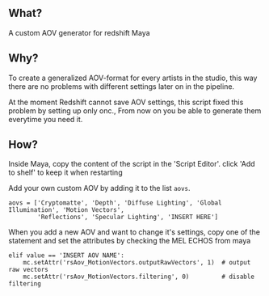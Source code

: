 ## What?
A custom AOV generator for redshift Maya

## Why?
To create a generalized AOV-format for every artists in the studio, this way there are no problems with different settings later on in the pipeline.

At the moment Redshift cannot save AOV settings, this script fixed this problem by setting up only onc., 
From now on you be able to generate them everytime you need it.

## How?
Inside Maya, copy the content of the script in the 'Script Editor'.
click 'Add to shelf' to keep it when restarting

Add your own custom AOV by adding it to the list `aovs`.

```
aovs = ['Cryptomatte', 'Depth', 'Diffuse Lighting', 'Global Illumination', 'Motion Vectors',
        'Reflections', 'Specular Lighting', 'INSERT HERE']  
```

When you add a new AOV and want to change it's settings, copy one of the statement and set the attributes by checking 
the MEL ECHOS from maya
```
elif value == 'INSERT AOV NAME':
    mc.setAttr('rsAov_MotionVectors.outputRawVectors', 1)  # output raw vectors
    mc.setAttr('rsAov_MotionVectors.filtering', 0)         # disable filtering
```

